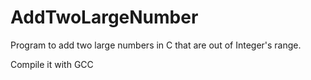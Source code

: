 # AddTwoLargeNumber
Program to add two large numbers in C that are out of Integer's range.

Compile it with GCC
